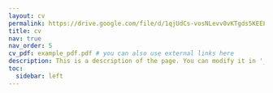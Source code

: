 ```yaml
---
layout: cv
permalink: https://drive.google.com/file/d/1qjUdCs-vosNLevv0vKTgds5KEELA5Efz/view?usp=sharing
title: cv
nav: true
nav_order: 5
cv_pdf: example_pdf.pdf # you can also use external links here
description: This is a description of the page. You can modify it in '_pages/cv.md'. You can also change or remove the top pdf download button.
toc:
  sidebar: left
---
```

